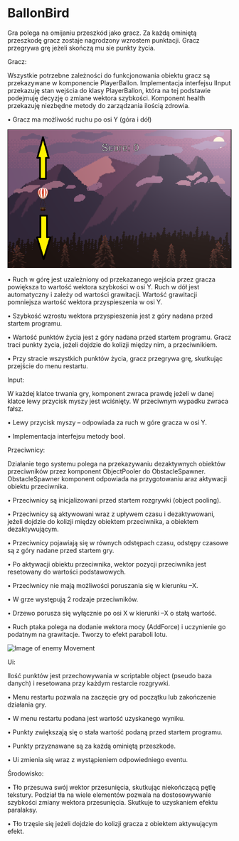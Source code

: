 # BallonBird
Gra polega na omijaniu przeszkód jako gracz. Za każdą ominiętą przeszkodę gracz zostaje nagrodzony wzrostem punktacji. Gracz przegrywa grę jeżeli skończą mu sie punkty życia.

Gracz:

Wszystkie potrzebne zależności do funkcjonowania obiektu gracz są przekazywane w komponencie PlayerBallon. Implementacja interfejsu IInput przekazuję stan wejścia do klasy PlayerBallon, która na tej podstawie podejmuję decyzję o zmiane wektora szybkości. Komponent health przekazuję niezbędne metody do zarządzania ilością zdrowia.

•	Gracz ma możliwość ruchu po osi Y (góra i dół)

![Image of Movement](https://github.com/Latrostra/BallonBird/blob/master/picture.PNG)

•	Ruch w górę jest uzależniony od przekazanego wejścia przez gracza powiększa to wartość wektora szybkości w osi Y.
Ruch w dół jest automatyczny i zależy od wartości grawitacji. Wartość grawitacji pomniejsza wartość wektora przyspieszenia w osi Y.

•	Szybkość wzrostu wektora przyspieszenia jest z góry nadana przed startem programu.

•	Wartość punktów życia jest z góry nadana przed startem programu. Gracz traci punkty życia, jeżeli dojdzie do kolizji między nim, a przeciwnikiem.

•	Przy stracie wszystkich punktów życia, gracz przegrywa grę, skutkując przejście do menu restartu.

Input:

W każdej klatce trwania gry, komponent zwraca prawdę jeżeli w danej klatce lewy przycisk myszy jest wciśnięty. W przeciwnym wypadku zwraca fałsz.

•	Lewy przycisk myszy – odpowiada za ruch w góre gracza w osi Y.

• Implementacja interfejsu metody bool.

Przeciwnicy:

Działanie tego systemu polega na przekazywaniu dezaktywnych obiektów przeciwników przez komponent ObjectPooler do ObstacleSpawner. ObstacleSpawner komponent odpowiada na przygotowaniu araz aktywacji obiektu przeciwnika.

•	Przeciwnicy są inicjalizowani przed startem rozgrywki (object pooling).

•	Przeciwnicy są aktywowani wraz z upływem czasu  i dezaktywowani, jeźeli dojdzie do kolizji między obiektem przeciwnika, a obiektem dezaktywującym.

•	Przeciwnicy pojawiają się w równych odstępach czasu, odstępy czasowe są z góry nadane przed startem gry.

•	Po aktywacji obiektu przeciwnika, wektor pozycji przeciwnika jest resetowany do wartości podstawowych. 

•	Przeciwnicy nie mają możliwości poruszania się w kierunku –X.

•	W grze występują 2 rodzaje przeciwników. 

• Drzewo porusza się wyłącznie po osi X w kierunki –X o stałą wartość.

•	Ruch ptaka polega na dodanie wektora mocy (AddForce) i uczynienie go podatnym na grawitacje. Tworzy to efekt paraboli lotu.

![Image of enemy Movement](https://github.com/Latrostra/BallonBird/blob/master/picture1.PNG)

Ui:

Ilość punktów jest przechowywania w scriptable object (pseudo baza danych) i resetowana przy każdym restarcie rozgrywki.

•	Menu restartu pozwala na zaczęcie gry od początku lub zakończenie działania gry.

•	W menu restartu podana jest wartość uzyskanego wyniku.

•	Punkty zwiększają się o stała wartość podaną przed startem programu.

•	Punkty przyznawane są za każdą ominiętą przeszkode.

•	Ui zmienia się wraz z wystąpieniem odpowiedniego eventu.


Środowisko:

•	Tło przesuwa swój wektor przesunięcia, skutkując niekończącą pętlę tekstury. Podział tła na wiele elementów pozwala na dostosowywanie szybkości zmiany wektora przesunięcia. Skutkuje to uzyskaniem efektu paralaksy.

•	Tło trzęsie się jeżeli dojdzie do kolizji gracza z obiektem aktywującym efekt.

